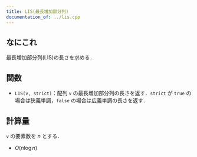 ```yaml
---
title: LIS(最長増加部分列)
documentation_of: ../lis.cpp
---
```


## なにこれ
最長増加部分列(LIS)の長さを求める．


## 関数
- `LIS(v, strict)`：配列 `v` の最長増加部分列の長さを返す．`strict` が `true` の場合は狭義単調，`false` の場合は広義単調の長さを返す．

## 計算量
`v` の要素数を $n$ とする．
- $O(n \log n)$

